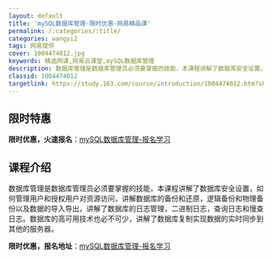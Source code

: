 ```yaml
---
layout: default
title: 'mySQL数据库管理-限时优惠-网易精品课'
permalink: /:categories/:title/
categories: wangyi2
tags: 网易提供
cover: 1004474012.jpg
keywords: 精选网课,网易云课堂,mySQL数据库管理
description: 数据库管理是数据库管理员必须要掌握的技能，本课程讲解了数据库安全设置，如何管理用户和授权用户对资源访问，讲解数据库的备份
classid: 1004474012
targetlink: https://study.163.com/course/introduction/1004474012.htm?share=1&shareId=1025206652&utm_campaign=share&utm_medium=iphoneShare&utm_source=&utm_u=1025206652
---
```


## 限时特惠

**限时优惠，火速报名**：[mySQL数据库管理-报名学习](https://study.163.com/course/introduction/1004474012.htm?share=1&shareId=1025206652&utm_campaign=share&utm_medium=iphoneShare&utm_source=&utm_u=1025206652)

## 课程介绍

数据库管理是数据库管理员必须要掌握的技能，本课程讲解了数据库安全设置，如何管理用户和授权用户对资源访问，讲解数据库的备份和还原，逻辑备份和物理备份以及数据的导入导出，讲解了数据库的日志管理，二进制日志，查询日志和慢查日志。数据库的高可用技术也必不可少，讲解了数据库复制实现数据的实时同步到其他的服务器。

**限时优惠，报名地址**：[mySQL数据库管理-报名学习](https://study.163.com/course/introduction/1004474012.htm?share=1&shareId=1025206652&utm_campaign=share&utm_medium=iphoneShare&utm_source=&utm_u=1025206652)

